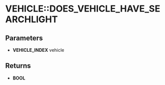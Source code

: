 # VEHICLE::DOES_VEHICLE_HAVE_SEARCHLIGHT

## Parameters
* **VEHICLE_INDEX** vehicle

## Returns
* **BOOL**